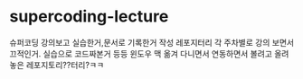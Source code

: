 # supercoding-lecture
슈퍼코딩 강의보고 실습한거,문서로 기록한거 작성 레포지터리
각 주차별로 강의 보면서 끄적인거. 실습으로 코드짜본거 등등 윈도우 맥 옮겨 다니면서 연동하면서 볼려고 올려놓은 레포지토리??터리?ㅋㅋ

